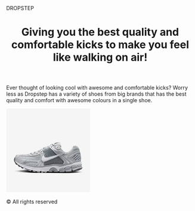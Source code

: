 <!DOCTYPE html>

<html lang="en">

<head>DROPSTEP</head>

<meta charset="UTF-8">

<meta name="viewport" content="width=device-width, initial-scale=1.0">

</head> 

<body>

<header>

<h1>Giving you the best quality and comfortable kicks to make you feel like walking on air!</h1>

</header>


<main>

<p>Ever thought of looking cool with awesome and comfortable kicks? Worry less as Dropstep has a variety of shoes from big brands that has the best quality and comfort with awesome colours in a single shoe.
</p>

<img src="images.jfif" >


</main>


<footer>

<p>&copy; All rights reserved</p>

</footer>

</body>

</html>
